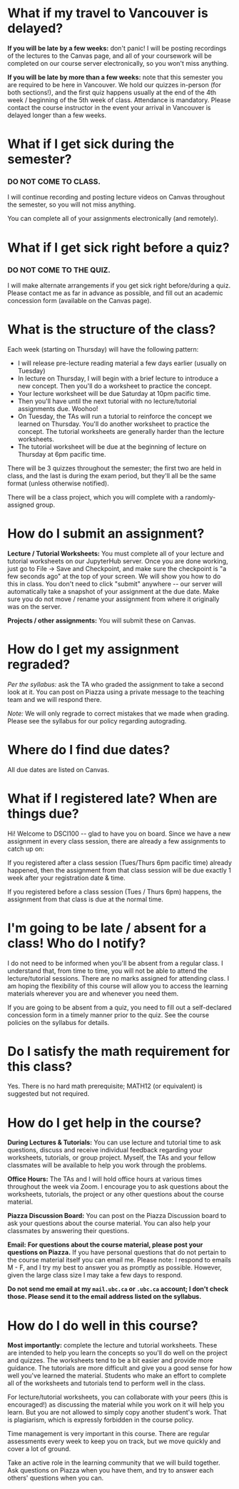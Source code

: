 # What if my travel to Vancouver is delayed?

**If you will be late by a few weeks:** don't panic! I will be posting
recordings of the lectures to the Canvas page, and all of your coursework will
be completed on our course server electronically, so you won't miss anything.

**If you will be late by more than a few weeks:** note that this semester you
are required to be here in Vancouver. We hold our quizzes in-person (for
both sections!), and the first quiz happens usually at the end of the 4th week
/ beginning of the 5th week of class. Attendance is mandatory. Please contact
the course instructor in the event your arrival in Vancouver is delayed longer
than a few weeks.

# What if I get sick during the semester?

### DO NOT COME TO CLASS.

I will continue recording and posting lecture videos on Canvas throughout the semester, so you will not miss anything.

You can complete all of your assignments electronically (and remotely).

# What if I get sick right before a quiz?

### DO NOT COME TO THE QUIZ.

I will make alternate arrangements if you get sick right before/during a quiz.
Please contact me as far in advance as possible, and fill out an academic
concession form (available on the Canvas page).

# What is the structure of the class?

Each week (starting on Thursday) will have the following pattern:

- I will release pre-lecture reading material a few days earlier (usually on
  Tuesday)
- In lecture on Thursday, I will begin with a brief lecture to introduce a new
  concept. Then you'll do a worksheet to practice the concept.
- Your lecture worksheet will be due Saturday at 10pm pacific time.
- Then you'll have until the next tutorial with no lecture/tutorial assignments
  due. Woohoo!
- On Tuesday, the TAs will run a tutorial to reinforce the concept we learned
  on Thursday. You'll do another worksheet to practice the concept. The
tutorial worksheets are generally harder than the lecture worksheets.
- The tutorial worksheet will be due at the beginning of lecture on Thursday at
  6pm pacific time.

There will be 3 quizzes throughout the semester; the first two are held in
class, and the last is during the exam period, but they'll all be the same
format (unless otherwise notified).

There will be a class project, which you will complete with a randomly-assigned
group.

# How do I submit an assignment?

**Lecture / Tutorial Worksheets:** You must complete all of your lecture and
tutorial worksheets on our JupyterHub server. Once you are done working, just
go to File -> Save and Checkpoint, and make sure the checkpoint is "a few
seconds ago" at the top of your screen. We will show you how to do this in
class. You don't need to click "submit" anywhere -- our server will
automatically take a snapshot of your assignment at the due date. Make sure you
do not move / rename your assignment from where it originally was on the
server.

**Projects / other assignments:** You will submit these on Canvas.

# How do I get my assignment regraded?

*Per the syllabus:* ask the TA who graded the assignment to take a second look
at it. You can post on Piazza using a private message to the teaching team and
we will respond there.

*Note:* We will only regrade to correct mistakes that we made when grading.
Please see the syllabus for our policy regarding autograding.

# Where do I find due dates?

All due dates are listed on Canvas.

# What if I registered late? When are things due?

Hi! Welcome to DSCI100 -- glad to have you on board. Since we have a new
assignment in every class session, there are already a few assignments to catch
up on:

If you registered after a class session (Tues/Thurs 6pm pacific time) already
happened, then the assignment from that class session will be due exactly 1
week after your registration date & time.


If you registered before a class session (Tues / Thurs 6pm) happens, the
assignment from that class is due at the normal time.

# I'm going to be late / absent for a class! Who do I notify?

I do not need to be informed when you'll be absent from a regular class. 
I understand that, from time to time, you will not be able to 
attend the lecture/tutorial sessions. There are no marks assigned 
for attending class. I am hoping the
flexibility of this course will allow you to access the learning materials
wherever you are and whenever you need them. 

If you are going to be absent from a quiz, you need to fill out a self-declared
concession form in a timely manner prior to the quiz. See the course policies
on the syllabus for details.

# Do I satisfy the math requirement for this class?

Yes. There is no hard math prerequisite; MATH12 (or equivalent) is suggested but not required.

# How do I get help in the course?
**During Lectures & Tutorials:** You can use lecture and tutorial time to ask
questions, discuss and receive individual feedback regarding your worksheets,
tutorials, or group project. Myself, the TAs and your fellow classmates will be
available to help you work through the problems.

**Office Hours:** The TAs and I will hold office hours at various times
throughout the week via Zoom. I encourage you to ask
questions about the worksheets, tutorials, the project or any other questions
about the course material.

**Piazza Discussion Board:** You can post on the Piazza Discussion board to ask
your questions about the course material. You can also help your classmates by
answering their questions.

**Email:** **For questions about the course material, please post your questions on Piazza.**
If you have personal questions that do not pertain to the course
material itself you can email me. Please note: I respond to emails M - F,
and I try my best to answer you as promptly as possible. However, given the
large class size I may take a few days to respond.

**Do not send me email at my `mail.ubc.ca` or `.ubc.ca` account; I don't check
those. Please send it to the email address listed on the syllabus.**

# How do I do well in this course?
**Most importantly:** complete the lecture and tutorial worksheets. These
are intended to help you learn the concepts so you'll do well on the project
and quizzes. The worksheets tend to be a bit easier and provide more guidance.
The tutorials are more difficult and give you a good sense for how well you've
learned the material. Students who make an effort to complete all of the
worksheets and tutorials tend to perform well in the class.

For lecture/tutorial worksheets, you can collaborate with your peers (this is
encouraged!) as discussing the material while you work on it will help you
learn. But you are not allowed to simply copy another student's work. That is
plagiarism, which is expressly forbidden in the course policy.

Time management is very important in this course. There are regular assessments
every week to keep you on track, but we move quickly and cover a lot of
ground. 

Take an active role in the learning community that we will build together. Ask
questions on Piazza when you have them, and try to answer each others'
questions when you can.
